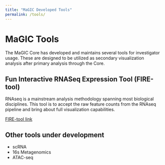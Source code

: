 ```yaml
---
title: "MaGIC Developed Tools"
permalink: /tools/
---
```

# MaGIC Tools
The MaGIC Core has developed and maintains several tools for investigator usage. These are designed to be utilized as secondary visualization analysis after primary analysis through the Core. 

## Fun Interactive RNASeq Expression Tool (FIRE-tool)
RNAseq is a mainstream analysis methodology spanning most biological disciplines. This tool is to accept the raw feature counts from the RNAseq pipeline and bring about full visualization capabilities. 

[FIRE-tool link](https://magic-firetool-gokj6o3xoq-uk.a.run.app)

## Other tools under development
- scRNA
- 16s Metagenomics
- ATAC-seq